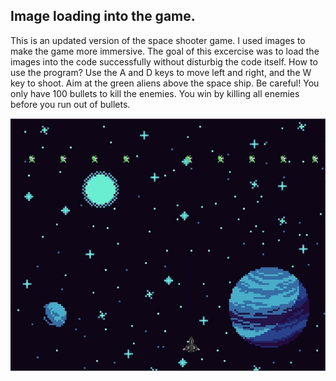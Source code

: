 ## Image loading into the game.

This is an updated version of the space shooter game. I used images to make the game more immersive.
The goal of this excercise was to load the images into the code successfully without disturbig the code itself.
How to use the program?
Use the A and D keys to move left and right, and the W key to shoot. Aim at the green aliens above the space ship.
Be careful! You only have 100 bullets to kill the enemies. You win by killing all enemies before you run out of bullets.

![](spaceshooter.png)
